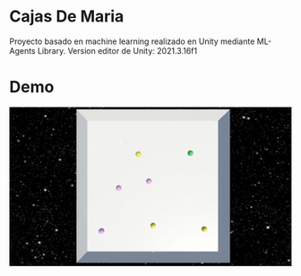 # Cajas De Maria

Proyecto basado en machine learning realizado en Unity mediante ML-Agents Library. Version editor de Unity: 2021.3.16f1

# Demo

![Texto alternativo](/Assets/Media/Demo.JPG)
